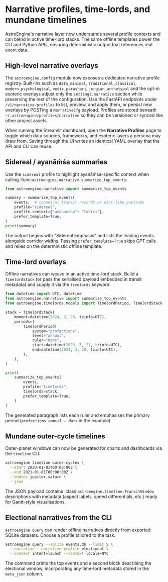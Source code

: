 # Narrative profiles, time-lords, and mundane timelines

AstroEngine's narrative layer now understands several profile contexts and
can blend in active time-lord stacks. The same offline templates power the
CLI and Python APIs, ensuring deterministic output that references real
event data.

## High-level narrative overlays

The ``astroengine.config`` module now exposes a dedicated narrative profile
registry. Built-ins such as ``data_minimal``, ``traditional_classical``,
``modern_psychological``, ``vedic_parashari``, ``jungian_archetypal`` and the
opt-in esoteric overlays adjust only the ``settings.narrative`` section while
preserving the rest of the configuration. Use the FastAPI endpoints under
``/v1/narrative-profiles`` to list, preview, and apply them, or persist new
overlays by POSTing a ``NarrativeCfg`` payload. Profiles are stored beneath
``~/.astroengine/profiles/narrative`` so they can be versioned or synced like
other project assets.

When running the Streamlit dashboard, open the **Narrative Profiles** page to
toggle which data sources, frameworks, and esoteric layers a persona may draw
from. Saving through the UI writes an identical YAML overlay that the API and
CLI can reuse.

## Sidereal / ayanāṁśa summaries

Use the ``sidereal`` profile to highlight ayanāṁśa-specific context when
calling :func:`astroengine.narrative.summarize_top_events`:

```python
from astroengine.narrative import summarize_top_events

summary = summarize_top_events(
    events,  # canonical transit records or dict-like payloads
    profile="sidereal",
    profile_context={"ayanamsha": "lahiri"},
    prefer_template=True,
)
print(summary)
```

The output begins with "Sidereal Emphasis" and lists the leading events
alongside corridor widths. Passing ``prefer_template=True`` skips GPT calls
and relies on the deterministic offline template.

## Time-lord overlays

Offline narratives can weave in an active time-lord stack. Build a
``TimelordStack`` (or pass the serialised payload embedded in transit
metadata) and supply it via the ``timelords`` keyword:

```python
from datetime import UTC, datetime
from astroengine.narrative import summarize_top_events
from astroengine.timelords.models import TimelordPeriod, TimelordStack

stack = TimelordStack(
    moment=datetime(2024, 3, 20, tzinfo=UTC),
    periods=(
        TimelordPeriod(
            system="profections",
            level="annual",
            ruler="Mars",
            start=datetime(2023, 3, 21, tzinfo=UTC),
            end=datetime(2024, 3, 20, tzinfo=UTC),
        ),
    ),
)

print(
    summarize_top_events(
        events,
        profile="timelords",
        timelords=stack,
        prefer_template=True,
    )
)
```

The generated paragraph lists each ruler and emphasises the primary period
(``profections annual — Mars`` in the example).

## Mundane outer-cycle timelines

Outer-planet windows can now be generated for charts and dashboards via the
``timeline`` CLI:

```bash
astroengine timeline outer-cycles \
  --start 2020-01-01T00:00:00Z \
  --end 2021-01-01T00:00:00Z \
  --bodies jupiter,saturn \
  --json
```

The JSON payload contains :class:`astroengine.timeline.TransitWindow`
descriptions with metadata (aspect labels, speed differentials, etc.) ready
for Gantt-style visualisations.

## Electional narratives from the CLI

``astroengine query`` can render offline narratives directly from exported
SQLite datasets. Choose a profile tailored to the task:

```bash
astroengine query --sqlite events.db --limit 5 \
  --narrative --narrative-profile electional \
  --context intent=launch --context locale=NYC
```

The command prints the top events and a second block describing the
electional window, incorporating any time-lord metadata stored in the
``meta_json`` column.
